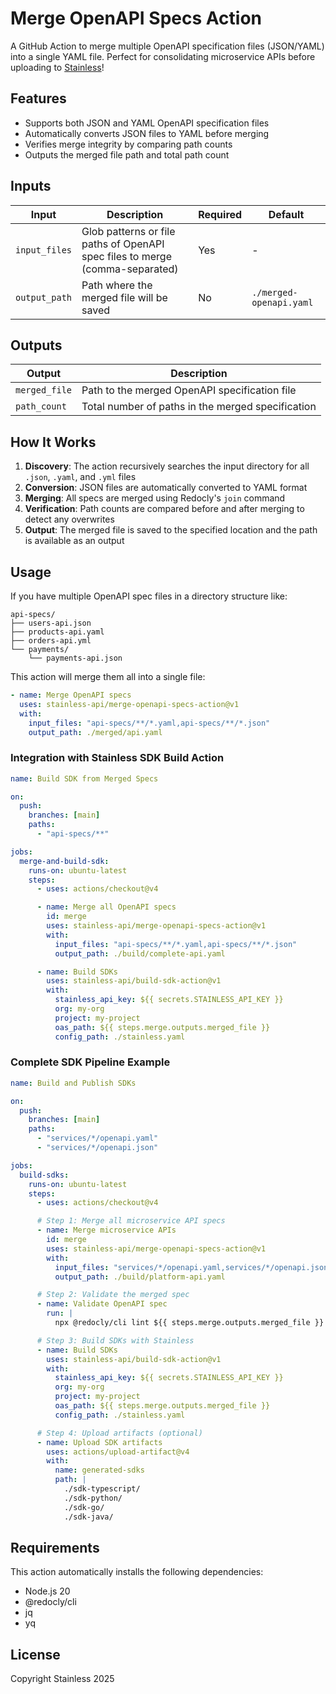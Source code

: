 # Merge OpenAPI Specs Action

A GitHub Action to merge multiple OpenAPI specification files (JSON/YAML) into a single YAML file. Perfect for consolidating microservice APIs before uploading to [Stainless](https://stainless.com)!

## Features

- Supports both JSON and YAML OpenAPI specification files
- Automatically converts JSON files to YAML before merging
- Verifies merge integrity by comparing path counts
- Outputs the merged file path and total path count

## Inputs

| Input         | Description                                                                           | Required | Default                 |
| ------------- | ------------------------------------------------------------------------------------- | -------- | ----------------------- |
| `input_files` | Glob patterns or file paths of OpenAPI spec files to merge (comma-separated)         | Yes      | -                       |
| `output_path` | Path where the merged file will be saved                                              | No       | `./merged-openapi.yaml` |

## Outputs

| Output        | Description                                       |
| ------------- | ------------------------------------------------- |
| `merged_file` | Path to the merged OpenAPI specification file     |
| `path_count`  | Total number of paths in the merged specification |

## How It Works

1. **Discovery**: The action recursively searches the input directory for all `.json`, `.yaml`, and `.yml` files
2. **Conversion**: JSON files are automatically converted to YAML format
3. **Merging**: All specs are merged using Redocly's `join` command
4. **Verification**: Path counts are compared before and after merging to detect any overwrites
5. **Output**: The merged file is saved to the specified location and the path is available as an output

## Usage

If you have multiple OpenAPI spec files in a directory structure like:

```
api-specs/
├── users-api.json
├── products-api.yaml
├── orders-api.yml
└── payments/
    └── payments-api.json
```

This action will merge them all into a single file:

```yaml
- name: Merge OpenAPI specs
  uses: stainless-api/merge-openapi-specs-action@v1
  with:
    input_files: "api-specs/**/*.yaml,api-specs/**/*.json"
    output_path: ./merged/api.yaml
```

### Integration with Stainless SDK Build Action

```yaml
name: Build SDK from Merged Specs

on:
  push:
    branches: [main]
    paths:
      - "api-specs/**"

jobs:
  merge-and-build-sdk:
    runs-on: ubuntu-latest
    steps:
      - uses: actions/checkout@v4

      - name: Merge all OpenAPI specs
        id: merge
        uses: stainless-api/merge-openapi-specs-action@v1
        with:
          input_files: "api-specs/**/*.yaml,api-specs/**/*.json"
          output_path: ./build/complete-api.yaml

      - name: Build SDKs
        uses: stainless-api/build-sdk-action@v1
        with:
          stainless_api_key: ${{ secrets.STAINLESS_API_KEY }}
          org: my-org
          project: my-project
          oas_path: ${{ steps.merge.outputs.merged_file }}
          config_path: ./stainless.yaml
```


### Complete SDK Pipeline Example

```yaml
name: Build and Publish SDKs

on:
  push:
    branches: [main]
    paths:
      - "services/*/openapi.yaml"
      - "services/*/openapi.json"

jobs:
  build-sdks:
    runs-on: ubuntu-latest
    steps:
      - uses: actions/checkout@v4

      # Step 1: Merge all microservice API specs
      - name: Merge microservice APIs
        id: merge
        uses: stainless-api/merge-openapi-specs-action@v1
        with:
          input_files: "services/*/openapi.yaml,services/*/openapi.json"
          output_path: ./build/platform-api.yaml

      # Step 2: Validate the merged spec
      - name: Validate OpenAPI spec
        run: |
          npx @redocly/cli lint ${{ steps.merge.outputs.merged_file }}

      # Step 3: Build SDKs with Stainless
      - name: Build SDKs
        uses: stainless-api/build-sdk-action@v1
        with:
          stainless_api_key: ${{ secrets.STAINLESS_API_KEY }}
          org: my-org
          project: my-project
          oas_path: ${{ steps.merge.outputs.merged_file }}
          config_path: ./stainless.yaml

      # Step 4: Upload artifacts (optional)
      - name: Upload SDK artifacts
        uses: actions/upload-artifact@v4
        with:
          name: generated-sdks
          path: |
            ./sdk-typescript/
            ./sdk-python/
            ./sdk-go/
            ./sdk-java/
```

## Requirements

This action automatically installs the following dependencies:

- Node.js 20
- @redocly/cli
- jq
- yq

## License

Copyright Stainless 2025

